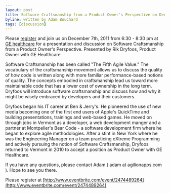 ```yaml
---
layout: post
title: Software Craftsmanship from a Product Owner's Perspective on December 7th, 2011
byline: written by Adam Bouchard
tags: [discussion]
---
```


Please [register](http://www.eventbrite.com/event/2474489264) and join us on December 7th, 2011 from 6:30 - 8:30 pm at
[GE healthcare](http://maps.google.com/maps?daddr=40+Idx+Drive,+South+Burlington,+VT+05403-7771&hl=en&ll=44.432585,-73.208857&spn=0.007171,0.012124&cid=0,0,5856660915179543875&fb=1&hq=ge+healthcare&hnear=0x4cb4dc6c48daceff:0x264d897436546bb4,Vermont&gl=us&geocode=0,44.432354,-73.208866&t=h&z=16&vpsrc=0) for a presentation and discussion on Software Craftsmanship from a Product Owner's Perspective. Presented by Rik Dryfoos, Product Owner with GE Healthcare

Software Craftsmanship has been called "The Fifth Agile Value." The vocabulary of the craftsmanship movement allows us to discuss the quality of *how* code is written along with more familiar performance-based notions of quality. The concepts embodied in craftsmanship lead us toward more maintainable code that has a lower cost of ownership in the long term. Dryfoos will introduce software craftsmanship and discuss how and why it might be wisely embraced by developers and their customers.

Dryfoos began his IT career at Ben & Jerry's. He pioneered the use of new media becoming one of the first end users of Apple's QuickTime and building presentations, trainings and web-based games. He moved on through jobs in Vermont as a developer, a web development manger and a partner at Montpelier's Bear Code - a software development firm where he began to explore agile methodologies. After a stint in New York where he was the Engineering Manager on a team practicing eXtreme Programming and actively pursuing the notion of Software Craftsmanship, Dryfoos returned to Vermont in 2010 to accept a position as Product Owner with GE Healthcare.

If you have any questions, please contact Adam ( adam at agilionapps.com ).
Hope to see you there.

Please register at [http://www.eventbrite.com/event/2474489264](http://www.eventbrite.com/event/2474489264)
